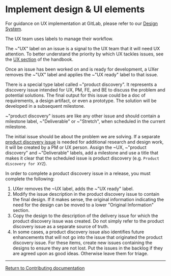 # Implement design & UI elements

For guidance on UX implementation at GitLab, please refer to our [Design System](https://design.gitlab.com/).

The UX team uses labels to manage their workflow.

The  ~"UX" label on an issue is a signal to the UX team that it will need UX attention.
To better understand the priority by which UX tackles issues, see the [UX section](https://about.gitlab.com/handbook/engineering/ux/) of the handbook.

Once an issue has been worked on and is ready for development, a UXer removes the ~"UX" label and applies the ~"UX ready" label to that issue.

There is a special type label called ~"product discovery". It represents a discovery issue intended for UX, PM, FE, and BE to discuss the problem and potential solutions. The final output for this issue could be a doc of requirements, a design artifact, or even a prototype. The solution will be developed in a subsequent milestone.

~"product discovery" issues are like any other issue and should contain a milestone label, ~"Deliverable" or ~"Stretch", when scheduled in the current milestone.

The initial issue should be about the problem we are solving. If a separate [product discovery issue](https://about.gitlab.com/handbook/engineering/ux/ux-department-workflow/#how-we-use-labels)
is needed for additional research and design work, it will be created by a PM or UX person.
Assign the ~UX, ~"product discovery" and ~"Deliverable" labels, add a milestone and
use a title that makes it clear that the scheduled issue is product discovery
(e.g. `Product discovery for XYZ`).

In order to complete a product discovery issue in a release, you must complete the following:

1. UXer removes the ~UX label, adds the ~"UX ready" label.
1. Modify the issue description in the product discovery issue to contain the final design. If it makes sense, the original information indicating the need for the design can be moved to a lower "Original Information" section.
1. Copy the design to the description of the delivery issue for which the product discovery issue was created. Do not simply refer to the product discovery issue as a separate source of truth.
1. In some cases, a product discovery issue also identifies future enhancements that will not go into the issue that originated the product discovery issue. For these items, create new issues containing the designs to ensure they are not lost. Put the issues in the backlog if they are agreed upon as good ideas. Otherwise leave them for triage.

---

[Return to Contributing documentation](index.md)

